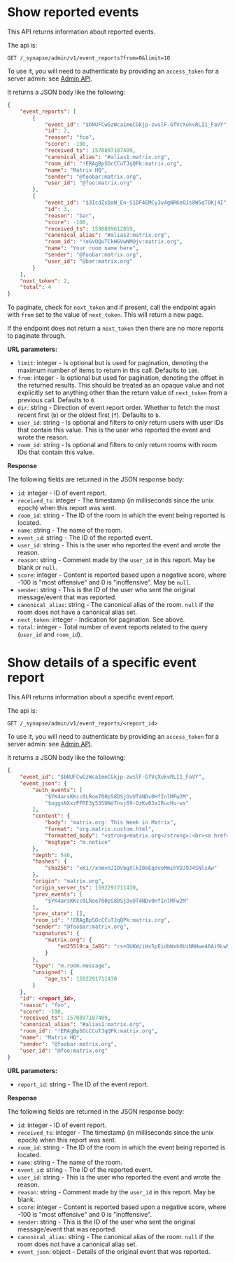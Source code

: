 # Show reported events

This API returns information about reported events.

The api is:
```
GET /_synapse/admin/v1/event_reports?from=0&limit=10
```
To use it, you will need to authenticate by providing an `access_token` for a
server admin: see [Admin API](../usage/administration/admin_api).

It returns a JSON body like the following:

```json
{
    "event_reports": [
        {
            "event_id": "$bNUFCwGzWca1meCGkjp-zwslF-GfVcXukvRLI1_FaVY",
            "id": 2,
            "reason": "foo",
            "score": -100,
            "received_ts": 1570897107409,
            "canonical_alias": "#alias1:matrix.org",
            "room_id": "!ERAgBpSOcCCuTJqQPk:matrix.org",
            "name": "Matrix HQ",
            "sender": "@foobar:matrix.org",
            "user_id": "@foo:matrix.org"
        },
        {
            "event_id": "$3IcdZsDaN_En-S1DF4EMCy3v4gNRKeOJs8W5qTOKj4I",
            "id": 3,
            "reason": "bar",
            "score": -100,
            "received_ts": 1598889612059,
            "canonical_alias": "#alias2:matrix.org",
            "room_id": "!eGvUQuTCkHGVwNMOjv:matrix.org",
            "name": "Your room name here",
            "sender": "@foobar:matrix.org",
            "user_id": "@bar:matrix.org"
        }
    ],
    "next_token": 2,
    "total": 4
}
```

To paginate, check for `next_token` and if present, call the endpoint again with `from`
set to the value of `next_token`. This will return a new page.

If the endpoint does not return a `next_token` then there are no more reports to
paginate through.

**URL parameters:**

* `limit`: integer - Is optional but is used for pagination, denoting the maximum number
  of items to return in this call. Defaults to `100`.
* `from`: integer - Is optional but used for pagination, denoting the offset in the
  returned results. This should be treated as an opaque value and not explicitly set to
  anything other than the return value of `next_token` from a previous call. Defaults to `0`.
* `dir`: string - Direction of event report order. Whether to fetch the most recent
  first (`b`) or the oldest first (`f`). Defaults to `b`.
* `user_id`: string - Is optional and filters to only return users with user IDs that
  contain this value. This is the user who reported the event and wrote the reason.
* `room_id`: string - Is optional and filters to only return rooms with room IDs that
  contain this value.

**Response**

The following fields are returned in the JSON response body:

* `id`: integer - ID of event report.
* `received_ts`: integer - The timestamp (in milliseconds since the unix epoch) when this
  report was sent.
* `room_id`: string - The ID of the room in which the event being reported is located.
* `name`: string - The name of the room.
* `event_id`: string - The ID of the reported event.
* `user_id`: string - This is the user who reported the event and wrote the reason.
* `reason`: string - Comment made by the `user_id` in this report. May be blank or `null`.
* `score`: integer - Content is reported based upon a negative score, where -100 is
  "most offensive" and 0 is "inoffensive". May be `null`.
* `sender`: string - This is the ID of the user who sent the original message/event that
  was reported.
* `canonical_alias`: string - The canonical alias of the room. `null` if the room does not
  have a canonical alias set.
* `next_token`: integer - Indication for pagination. See above.
* `total`: integer - Total number of event reports related to the query
  (`user_id` and `room_id`).

# Show details of a specific event report

This API returns information about a specific event report.

The api is:
```
GET /_synapse/admin/v1/event_reports/<report_id>
```
To use it, you will need to authenticate by providing an `access_token` for a
server admin: see [Admin API](../usage/administration/admin_api).

It returns a JSON body like the following:

```json
{
    "event_id": "$bNUFCwGzWca1meCGkjp-zwslF-GfVcXukvRLI1_FaVY",
    "event_json": {
        "auth_events": [
            "$YK4arsKKcc0LRoe700pS8DSjOvUT4NDv0HfInlMFw2M",
            "$oggsNXxzPFRE3y53SUNd7nsj69-QzKv03a1RucHu-ws"
        ],
        "content": {
            "body": "matrix.org: This Week in Matrix",
            "format": "org.matrix.custom.html",
            "formatted_body": "<strong>matrix.org</strong>:<br><a href=\"https://matrix.org/blog/\"><strong>This Week in Matrix</strong></a>",
            "msgtype": "m.notice"
        },
        "depth": 546,
        "hashes": {
            "sha256": "xK1//xnmvHJIOvbgXlkI8eEqdvoMmihVDJ9J4SNlsAw"
        },
        "origin": "matrix.org",
        "origin_server_ts": 1592291711430,
        "prev_events": [
            "$YK4arsKKcc0LRoe700pS8DSjOvUT4NDv0HfInlMFw2M"
        ],
        "prev_state": [],
        "room_id": "!ERAgBpSOcCCuTJqQPk:matrix.org",
        "sender": "@foobar:matrix.org",
        "signatures": {
            "matrix.org": {
                "ed25519:a_JaEG": "cs+OUKW/iHx5pEidbWxh0UiNNHwe46Ai9LwNz+Ah16aWDNszVIe2gaAcVZfvNsBhakQTew51tlKmL2kspXk/Dg"
            }
        },
        "type": "m.room.message",
        "unsigned": {
            "age_ts": 1592291711430
        }
    },
    "id": <report_id>,
    "reason": "foo",
    "score": -100,
    "received_ts": 1570897107409,
    "canonical_alias": "#alias1:matrix.org",
    "room_id": "!ERAgBpSOcCCuTJqQPk:matrix.org",
    "name": "Matrix HQ",
    "sender": "@foobar:matrix.org",
    "user_id": "@foo:matrix.org"
}
```

**URL parameters:**

* `report_id`: string - The ID of the event report.

**Response**

The following fields are returned in the JSON response body:

* `id`: integer - ID of event report.
* `received_ts`: integer - The timestamp (in milliseconds since the unix epoch) when this
  report was sent.
* `room_id`: string - The ID of the room in which the event being reported is located.
* `name`: string - The name of the room.
* `event_id`: string - The ID of the reported event.
* `user_id`: string - This is the user who reported the event and wrote the reason.
* `reason`: string - Comment made by the `user_id` in this report. May be blank.
* `score`: integer - Content is reported based upon a negative score, where -100 is
  "most offensive" and 0 is "inoffensive".
* `sender`: string - This is the ID of the user who sent the original message/event that
  was reported.
* `canonical_alias`: string - The canonical alias of the room. `null` if the room does not
  have a canonical alias set.
* `event_json`: object - Details of the original event that was reported.
